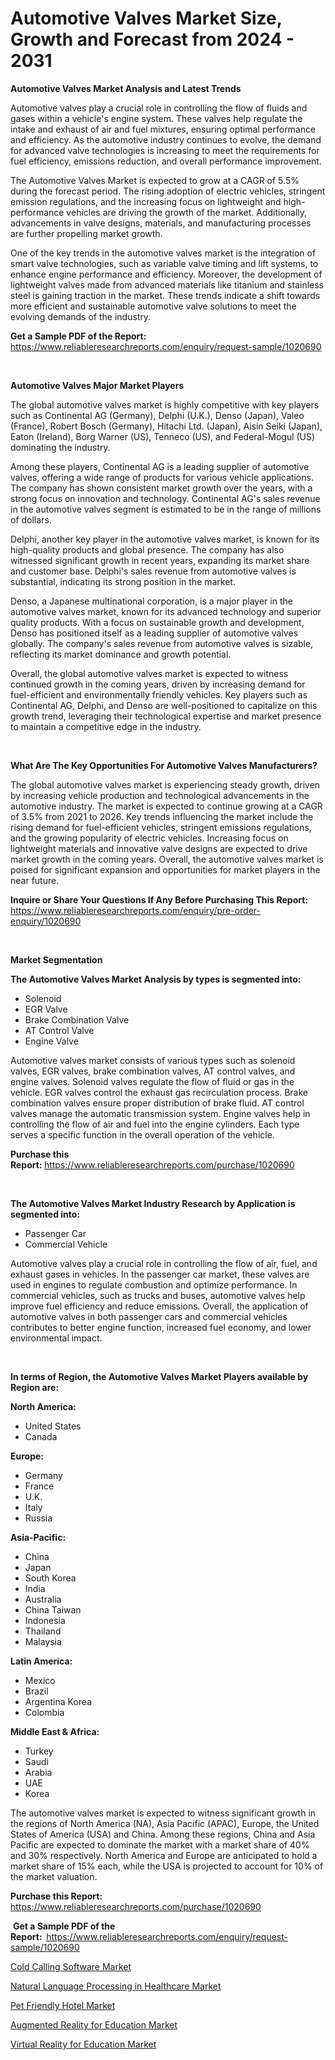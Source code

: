 <p><h1>Automotive Valves Market Size, Growth and Forecast from 2024 - 2031</h1></p><p><strong>Automotive Valves Market Analysis and Latest Trends</strong></p>
<p><p>Automotive valves play a crucial role in controlling the flow of fluids and gases within a vehicle's engine system. These valves help regulate the intake and exhaust of air and fuel mixtures, ensuring optimal performance and efficiency. As the automotive industry continues to evolve, the demand for advanced valve technologies is increasing to meet the requirements for fuel efficiency, emissions reduction, and overall performance improvement.</p><p>The Automotive Valves Market is expected to grow at a CAGR of 5.5% during the forecast period. The rising adoption of electric vehicles, stringent emission regulations, and the increasing focus on lightweight and high-performance vehicles are driving the growth of the market. Additionally, advancements in valve designs, materials, and manufacturing processes are further propelling market growth.</p><p>One of the key trends in the automotive valves market is the integration of smart valve technologies, such as variable valve timing and lift systems, to enhance engine performance and efficiency. Moreover, the development of lightweight valves made from advanced materials like titanium and stainless steel is gaining traction in the market. These trends indicate a shift towards more efficient and sustainable automotive valve solutions to meet the evolving demands of the industry.</p></p>
<p><strong>Get a Sample PDF of the Report:&nbsp;</strong> <a href="https://www.reliableresearchreports.com/enquiry/request-sample/1020690">https://www.reliableresearchreports.com/enquiry/request-sample/1020690</a></p>
<p>&nbsp;</p>
<p><strong>Automotive Valves Major Market Players</strong></p>
<p><p>The global automotive valves market is highly competitive with key players such as Continental AG (Germany), Delphi (U.K.), Denso (Japan), Valeo (France), Robert Bosch (Germany), Hitachi Ltd. (Japan), Aisin Seiki (Japan), Eaton (Ireland), Borg Warner (US), Tenneco (US), and Federal-Mogul (US) dominating the industry. </p><p>Among these players, Continental AG is a leading supplier of automotive valves, offering a wide range of products for various vehicle applications. The company has shown consistent market growth over the years, with a strong focus on innovation and technology. Continental AG's sales revenue in the automotive valves segment is estimated to be in the range of millions of dollars.</p><p>Delphi, another key player in the automotive valves market, is known for its high-quality products and global presence. The company has also witnessed significant growth in recent years, expanding its market share and customer base. Delphi's sales revenue from automotive valves is substantial, indicating its strong position in the market.</p><p>Denso, a Japanese multinational corporation, is a major player in the automotive valves market, known for its advanced technology and superior quality products. With a focus on sustainable growth and development, Denso has positioned itself as a leading supplier of automotive valves globally. The company's sales revenue from automotive valves is sizable, reflecting its market dominance and growth potential.</p><p>Overall, the global automotive valves market is expected to witness continued growth in the coming years, driven by increasing demand for fuel-efficient and environmentally friendly vehicles. Key players such as Continental AG, Delphi, and Denso are well-positioned to capitalize on this growth trend, leveraging their technological expertise and market presence to maintain a competitive edge in the industry.</p></p>
<p>&nbsp;</p>
<p><strong>What Are The Key Opportunities For Automotive Valves Manufacturers?</strong></p>
<p><p>The global automotive valves market is experiencing steady growth, driven by increasing vehicle production and technological advancements in the automotive industry. The market is expected to continue growing at a CAGR of 3.5% from 2021 to 2026. Key trends influencing the market include the rising demand for fuel-efficient vehicles, stringent emissions regulations, and the growing popularity of electric vehicles. Increasing focus on lightweight materials and innovative valve designs are expected to drive market growth in the coming years. Overall, the automotive valves market is poised for significant expansion and opportunities for market players in the near future.</p></p>
<p><strong>Inquire or Share Your Questions If Any Before Purchasing This Report:</strong> <a href="https://www.reliableresearchreports.com/enquiry/pre-order-enquiry/1020690">https://www.reliableresearchreports.com/enquiry/pre-order-enquiry/1020690</a></p>
<p>&nbsp;</p>
<p><strong>Market Segmentation</strong></p>
<p><strong>The Automotive Valves Market Analysis by types is segmented into:</strong></p>
<p><ul><li>Solenoid</li><li>EGR Valve</li><li>Brake Combination Valve</li><li>AT Control Valve</li><li>Engine Valve</li></ul></p>
<p><p>Automotive valves market consists of various types such as solenoid valves, EGR valves, brake combination valves, AT control valves, and engine valves. Solenoid valves regulate the flow of fluid or gas in the vehicle. EGR valves control the exhaust gas recirculation process. Brake combination valves ensure proper distribution of brake fluid. AT control valves manage the automatic transmission system. Engine valves help in controlling the flow of air and fuel into the engine cylinders. Each type serves a specific function in the overall operation of the vehicle.</p></p>
<p><strong>Purchase this Report:&nbsp;</strong><a href="https://www.reliableresearchreports.com/purchase/1020690">https://www.reliableresearchreports.com/purchase/1020690</a></p>
<p>&nbsp;</p>
<p><strong>The Automotive Valves Market Industry Research by Application is segmented into:</strong></p>
<p><ul><li>Passenger Car</li><li>Commercial Vehicle</li></ul></p>
<p><p>Automotive valves play a crucial role in controlling the flow of air, fuel, and exhaust gases in vehicles. In the passenger car market, these valves are used in engines to regulate combustion and optimize performance. In commercial vehicles, such as trucks and buses, automotive valves help improve fuel efficiency and reduce emissions. Overall, the application of automotive valves in both passenger cars and commercial vehicles contributes to better engine function, increased fuel economy, and lower environmental impact.</p></p>
<p>&nbsp;</p>
<p><strong>In terms of Region, the Automotive Valves Market Players available by Region are:</strong></p>
<p>
    <p> <strong> North America: </strong>
        <ul>
            <li>United States</li>
            <li>Canada</li>
        </ul>
        </p> 
    <p> <strong> Europe: </strong>
        <ul>
            <li>Germany</li>
            <li>France</li>
            <li>U.K.</li>
            <li>Italy</li>
            <li>Russia</li>
        </ul>
        </p> 
    <p> <strong> Asia-Pacific: </strong>
        <ul>
            <li>China</li>
            <li>Japan</li>
            <li>South Korea</li>
            <li>India</li>
            <li>Australia</li>
            <li>China Taiwan</li>
            <li>Indonesia</li>
            <li>Thailand</li>
            <li>Malaysia</li>
        </ul>
        </p> 
    <p> <strong> Latin America: </strong>
        <ul>
            <li>Mexico</li>
            <li>Brazil</li>
            <li>Argentina Korea</li>
            <li>Colombia</li>
        </ul>
        </p> 
    <p> <strong> Middle East & Africa: </strong>
        <ul>
            <li>Turkey</li>
            <li>Saudi</li>
            <li>Arabia</li>
            <li>UAE</li>
            <li>Korea</li>
        </ul>
    </p>
    </p>
<p><p>The automotive valves market is expected to witness significant growth in the regions of North America (NA), Asia Pacific (APAC), Europe, the United States of America (USA) and China. Among these regions, China and Asia Pacific are expected to dominate the market with a market share of 40% and 30% respectively. North America and Europe are anticipated to hold a market share of 15% each, while the USA is projected to account for 10% of the market valuation.</p></p>
<p><strong>Purchase this Report: </strong><a href="https://www.reliableresearchreports.com/purchase/1020690">https://www.reliableresearchreports.com/purchase/1020690</a></p>
<p>&nbsp;<strong>Get a Sample PDF of the Report:&nbsp;&nbsp;</strong><a href="https://www.reliableresearchreports.com/enquiry/request-sample/1020690">https://www.reliableresearchreports.com/enquiry/request-sample/1020690</a></p>
<p><strong></strong></p>
<p><p><a href="https://medium.com/@marianmraz_72126/decoding-cold-calling-software-market-metrics-market-share-trends-and-growth-patterns-3d6c3ed45770">Cold Calling Software Market</a></p><p><a href="https://medium.com/@marianmraz_72126/natural-language-processing-in-healthcare-market-size-market-outlook-and-market-forecast-2024-to-ebcebc65719f">Natural Language Processing in Healthcare Market</a></p><p><a href="https://medium.com/@alortiz4534/pet-friendly-hotel-market-analysis-its-cagr-market-segmentation-and-global-industry-overview-5d812cce8a4a">Pet Friendly Hotel Market</a></p><p><a href="https://medium.com/@marianmraz_72126/augmented-reality-for-education-market-size-market-outlook-and-market-forecast-2024-to-2031-eaff5d325443">Augmented Reality for Education Market</a></p><p><a href="https://medium.com/@marianmraz_72126/virtual-reality-for-education-market-share-evolution-and-market-growth-trends-2024-2031-b255cd0b41b3">Virtual Reality for Education Market</a></p></p>